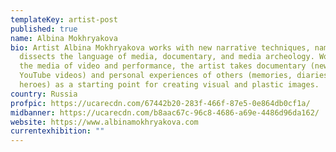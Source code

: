 ```yaml
---
templateKey: artist-post
published: true
name: Albina Mokhryakova
bio: Artist Albina Mokhryakova works with new narrative techniques, namely, she
  dissects the language of media, documentary, and media archeology. Working in
  the media of video and performance, the artist takes documentary (news,
  YouTube videos) and personal experiences of others (memories, diaries of media
  heroes) as a starting point for creating visual and plastic images.
country: Russia
profpic: https://ucarecdn.com/67442b20-283f-466f-87e5-0e864db0cf1a/
midbanner: https://ucarecdn.com/b8aac67c-96c8-4686-a69e-4486d96da162/
website: https://www.albinamokhryakova.com
currentexhibition: ""
---
```

